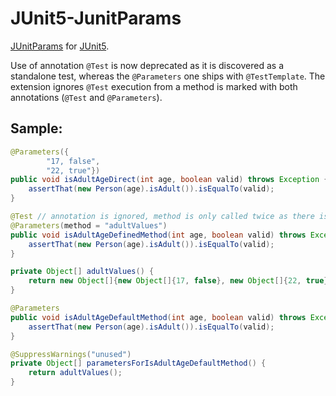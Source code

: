# JUnit5-JunitParams
[JUnitParams](https://github.com/Pragmatists/JUnitParams) for [JUnit5](https://github.com/junit-team/junit5).

Use of annotation `@Test` is now deprecated as it is discovered as a standalone test, whereas the `@Parameters` one ships with `@TestTemplate`.
The extension ignores `@Test` execution from a method is marked with both annotations (`@Test` and `@Parameters`).

## Sample:
```java
@Parameters({
        "17, false",
        "22, true"})
public void isAdultAgeDirect(int age, boolean valid) throws Exception {
    assertThat(new Person(age).isAdult()).isEqualTo(valid);
}

@Test // annotation is ignored, method is only called twice as there is two set of parameters
@Parameters(method = "adultValues")
public void isAdultAgeDefinedMethod(int age, boolean valid) throws Exception {
    assertThat(new Person(age).isAdult()).isEqualTo(valid);
}

private Object[] adultValues() {
    return new Object[]{new Object[]{17, false}, new Object[]{22, true}};
}

@Parameters
public void isAdultAgeDefaultMethod(int age, boolean valid) throws Exception {
    assertThat(new Person(age).isAdult()).isEqualTo(valid);
}

@SuppressWarnings("unused")
private Object[] parametersForIsAdultAgeDefaultMethod() {
    return adultValues();
}
```
